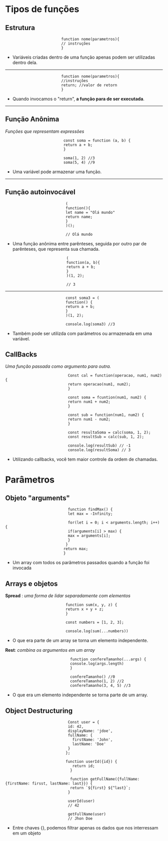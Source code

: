 # Tipos de funções

## Estrutura

                             function nome(parametros){
                             // instruções                             
                             }

+ Variáveis criadas dentro de uma função apenas podem ser utilizadas dentro dela.

---------------------------------
 
                             function nome(parametros){                             
                             //instruções                             
                             return; //valor de retorn
                             }

+ Quando invocamos o "return", **a função para de ser executada**.

-------------------------------

## Função Anônima
_Funções que representam expressões_

                              const soma = function (a, b) {
                              return a + b;
                              }
                              
                              soma(1, 2) //3
                              soma(5, 4) //9

+ Uma variável pode armazenar uma função.

-----------------------------

## Função autoinvocável

                               (
                               function(){
                               let name = "Olá mundo"
                               return name;
                               }
                               )();
                               
                               // Olá mundo     

+ Uma função anônima entre parênteses, seguida por outro par de parênteses, que representa sua chamada.

                              (
                              function(a, b){
                              return a + b;
                              }
                              )(1, 2);
                              
                              // 3
                               
                               
------------------------------------
                               const soma3 = (
                               function() {
                               return a + b;
                               }
                               )(1, 2);
                               
                               console.log(soma3) //3

+ Também pode ser utilizda com parâmetros ou armazenada em uma variável.

## CallBacks
*Uma função passada como argumento para outra.*

                                
                                Const cal = function(operacao, num1, num2){
                                return operacao(num1, num2);
                                }
                                
                                const soma = fcuntion(num1, num2) {
                                return num1 + num2;
                                }
                                
                                const sub = function(num1, num2) {
                                return num1 - num2;
                                }
                                
                                const resultaSoma = calc(soma, 1, 2);
                                const resultSub = calc(sub, 1, 2);
                                
                                console.log(resultSub) // -1
                                console.log(resultSoma) // 3

+ Utilizando callbacks, você tem maior controle da ordem de chamadas.

# Parâmetros

## Objeto "arguments"

                                
                                function findMax() {
                                let max = -Infinity;
                                
                                for(let i = 0; i < arguments.length; i++) {
                                if(arguments[i] > max) {
                                max = arguments[i];
                                }
                               }
                              return max;
                              }
                              
+ Um array com todos os parâmetros passados quando a função foi invocada

## Arrays e objetos
**Spread** : *uma forma de lidar separadamente com elementos*

                               function sum(x, y, z) {
                               return x + y + z;
                               }
                               
                               const numbers = [1, 2, 3];
                               
                               console.log(sum(...numbers))
                               
+ O que era parte de um array se torna um elemento independente.

**Rest**: *combina os argumentos em um array*
 
                                 function confereTamanho(...args) {
                                 console.log(args.length)
                                 }
                                 
                                 confereTamanho() //0
                                 confereTamanho(1, 2) //2
                                 confereTamanho(3, 4, 5) //3
  
 + O que era um elemento independente se torna parte de um array.

##  Object Destructuring
                                
                                
                                Const user = {
                                id: 42,
                                displayName: 'jdoe',
                                fullName: {
                                  firstName: 'John',
                                  lastName: 'Doe'
                                }
                               };
                               
                               function userId({id}) {
                                  return id;
                                 }
                                 
                                 function getFullName({fullName: {firstName: firsst, lastName: last}}) {
                                 return `${first} ${^last}`;
                                }
                                
                                userId(user)
                                // 42
                                
                                getFullName(user)
                                // Jhon Doe
                                
+ Entre chaves {}, podemos filtrar apenas os dados que nos interressam em um objeto
                                
               


                              
